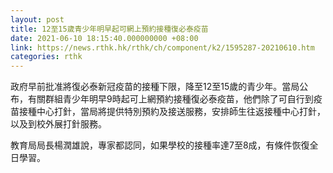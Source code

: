 ```yaml
---
layout: post
title: 12至15歲青少年明早起可網上預約接種復必泰疫苗
date: 2021-06-10 18:15:40.000000000 +08:00
link: https://news.rthk.hk/rthk/ch/component/k2/1595287-20210610.htm
categories: rthk
---
```


政府早前批准將復必泰新冠疫苗的接種下限，降至12至15歲的青少年。當局公布，有關群組青少年明早9時起可上網預約接種復必泰疫苗，他們除了可自行到疫苗接種中心打針，當局將提供特別預約及接送服務，安排師生往返接種中心打針，以及到校外展打針服務。

教育局局長楊潤雄說，專家都認同，如果學校的接種率達7至8成，有條件恢復全日學習。
